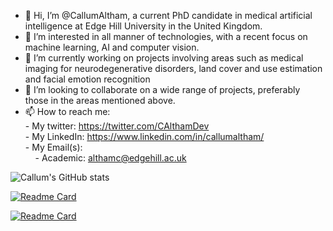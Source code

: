 - 👋 Hi, I’m @CallumAltham, a current PhD candidate in medical artificial intelligence at Edge Hill University in the United Kingdom. 
- 👀 I’m interested in all manner of technologies, with a recent focus on machine learning, AI and computer vision.
- 🌱 I’m currently working on projects involving areas such as medical imaging for neurodegenerative disorders,  land cover and use estimation and facial emotion recognition
- 💞️ I’m looking to collaborate on a wide range of projects, preferably those in the areas mentioned above.
- 📫 How to reach me: <br />
        <!--- My website: https://callumaltham.tech <br /> -->
        - My twitter: https://twitter.com/CAlthamDev <br />
        - My LinkedIn: https://www.linkedin.com/in/callumaltham/ <br />
        - My Email(s): <br />
        &nbsp;&nbsp;&nbsp;&nbsp;- Academic: althamc@edgehill.ac.uk

![Callum's GitHub stats](https://github-readme-stats.vercel.app/api?username=CallumAltham&show_icons=true&theme=monokai)

[![Readme Card](https://github-readme-stats.vercel.app/api/pin/?username=CallumAltham&repo=AMUSE-CNN)](https://github.com/CallumAltham/AMUSE-CNN)

[![Readme Card](https://github-readme-stats.vercel.app/api/pin/?username=CallumAltham&repo=Facial-Emotion-Recognition)](https://github.com/CallumAltham/Facial-Emotion-Recognition)
<!---
CallumAltham/CallumAltham is a ✨ special ✨ repository because its `README.md` (this file) appears on your GitHub profile.
You can click the Preview link to take a look at your changes.
--->
